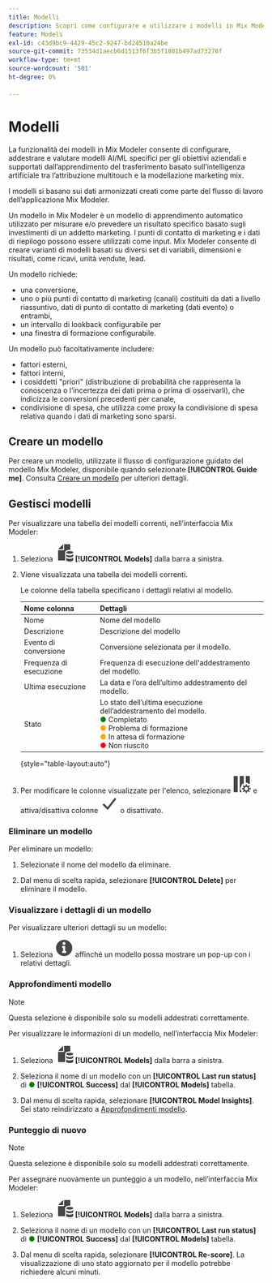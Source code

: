 ```yaml
---
title: Modelli
description: Scopri come configurare e utilizzare i modelli in Mix Modeler.
feature: Models
exl-id: c43d9bc9-4429-45c2-9247-bd24510a24be
source-git-commit: 73534d1aecb6d1513f6f3b5f1801b497ad73278f
workflow-type: tm+mt
source-wordcount: '501'
ht-degree: 0%

---
```


# Modelli

La funzionalità dei modelli in Mix Modeler consente di configurare, addestrare e valutare modelli AI/ML specifici per gli obiettivi aziendali e supportati dall’apprendimento del trasferimento basato sull’intelligenza artificiale tra l’attribuzione multitouch e la modellazione marketing mix.

I modelli si basano sui dati armonizzati creati come parte del flusso di lavoro dell’applicazione Mix Modeler.

Un modello in Mix Modeler è un modello di apprendimento automatico utilizzato per misurare e/o prevedere un risultato specifico basato sugli investimenti di un addetto marketing. I punti di contatto di marketing e i dati di riepilogo possono essere utilizzati come input. Mix Modeler consente di creare varianti di modelli basati su diversi set di variabili, dimensioni e risultati, come ricavi, unità vendute, lead.

Un modello richiede:

* una conversione,
* uno o più punti di contatto di marketing (canali) costituiti da dati a livello riassuntivo, dati di punto di contatto di marketing (dati evento) o entrambi,
* un intervallo di lookback configurabile per
* una finestra di formazione configurabile.

Un modello può facoltativamente includere:

* fattori esterni,
* fattori interni,
* i cosiddetti &quot;priori&quot; (distribuzione di probabilità che rappresenta la conoscenza o l’incertezza dei dati prima o prima di osservarli), che indicizza le conversioni precedenti per canale,
* condivisione di spesa, che utilizza come proxy la condivisione di spesa relativa quando i dati di marketing sono sparsi.


## Creare un modello

Per creare un modello, utilizzate il flusso di configurazione guidato del modello Mix Modeler, disponibile quando selezionate **[!UICONTROL Guide me]**. Consulta [Creare un modello](create.md) per ulteriori dettagli.

## Gestisci modelli

Per visualizzare una tabella dei modelli correnti, nell’interfaccia Mix Modeler:

1. Seleziona ![](../assets/icons/FileData.svg) **[!UICONTROL Models]** dalla barra a sinistra.

1. Viene visualizzata una tabella dei modelli correnti.

   Le colonne della tabella specificano i dettagli relativi al modello.

   | Nome colonna | Dettagli |
   |---|---|
   | Nome | Nome del modello |
   | Descrizione | Descrizione del modello |
   | Evento di conversione | Conversione selezionata per il modello. |
   | Frequenza di esecuzione | Frequenza di esecuzione dell&#39;addestramento del modello. |
   | Ultima esecuzione | La data e l’ora dell’ultimo addestramento del modello. |
   | Stato | Lo stato dell’ultima esecuzione dell’addestramento del modello. <br/><span style="color:green">●</span> Completato<br/><span style="color:orange">●</span> Problema di formazione<br/> <span style="color:orange">●</span> In attesa di formazione <br/><span style="color:red">●</span> Non riuscito |

   {style="table-layout:auto"}

1. Per modificare le colonne visualizzate per l&#39;elenco, selezionare ![Impostazioni colonna](../assets/icons/ColumnSetting.svg) e attiva/disattiva colonne ![Verifica](../assets/icons/Checkmark.svg) o disattivato.

### Eliminare un modello

Per eliminare un modello:

1. Selezionate il nome del modello da eliminare.

1. Dal menu di scelta rapida, selezionare **[!UICONTROL Delete]** per eliminare il modello.

### Visualizzare i dettagli di un modello

Per visualizzare ulteriori dettagli su un modello:

1. Seleziona ![Info](../assets/icons/Info.svg) affinché un modello possa mostrare un pop-up con i relativi dettagli.



### Approfondimenti modello

>[!NOTE]
>
>Questa selezione è disponibile solo su modelli addestrati correttamente.
>

Per visualizzare le informazioni di un modello, nell’interfaccia Mix Modeler:

1. Seleziona ![](../assets/icons/FileData.svg) **[!UICONTROL Models]** dalla barra a sinistra.

1. Seleziona il nome di un modello con un **[!UICONTROL Last run status]** di <span style="color:green">●</span> **[!UICONTROL Success]** dal **[!UICONTROL Models]** tabella.

1. Dal menu di scelta rapida, selezionare **[!UICONTROL Model Insights]**. Sei stato reindirizzato a [Approfondimenti modello](insights.md).


### Punteggio di nuovo

>[!NOTE]
>
>Questa selezione è disponibile solo su modelli addestrati correttamente.
>

Per assegnare nuovamente un punteggio a un modello, nell’interfaccia Mix Modeler:

1. Seleziona ![](../assets/icons/FileData.svg) **[!UICONTROL Models]** dalla barra a sinistra.

1. Seleziona il nome di un modello con un **[!UICONTROL Last run status]** di <span style="color:green">●</span> **[!UICONTROL Success]** dal **[!UICONTROL Models]** tabella.

1. Dal menu di scelta rapida, selezionare **[!UICONTROL Re-score]**. La visualizzazione di uno stato aggiornato per il modello potrebbe richiedere alcuni minuti.

